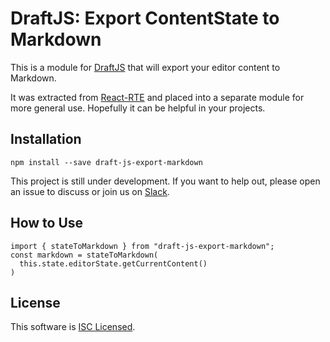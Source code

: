 # DraftJS: Export ContentState to Markdown

This is a module for [DraftJS](https://github.com/facebook/draft-js) that will export your editor content to Markdown.

It was extracted from [React-RTE](https://react-rte.org) and placed into a separate module for more general use. Hopefully it can be helpful in your projects.

## Installation

    npm install --save draft-js-export-markdown

This project is still under development. If you want to help out, please open an issue to discuss or join us on [Slack](https://draftjs.slack.com/).

## How to Use

    import { stateToMarkdown } from "draft-js-export-markdown";
    const markdown = stateToMarkdown(
      this.state.editorState.getCurrentContent()
    )

## License

This software is [ISC Licensed](/LICENSE).
